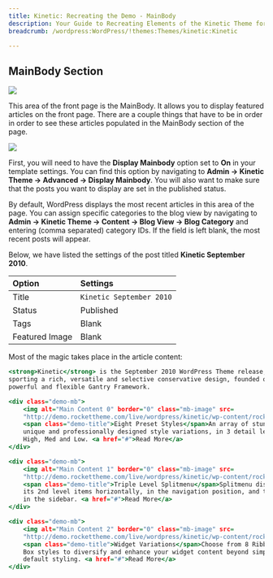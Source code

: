 ```yaml
---
title: Kinetic: Recreating the Demo - MainBody
description: Your Guide to Recreating Elements of the Kinetic Theme for WordPress
breadcrumb: /wordpress:WordPress/!themes:Themes/kinetic:Kinetic

---
```


MainBody Section
-----

![][demo]

This area of the front page is the MainBody. It allows you to display featured articles on the front page. There are a couple things that have to be in order in order to see these articles populated in the MainBody section of the page.

![][mainbody]

First, you will need to have the **Display Mainbody** option set to **On** in your template settings. You can find this option by navigating to **Admin -> Kinetic Theme -> Advanced -> Display Mainbody**. You will also want to make sure that the posts you want to display are set in the published status.

By default, WordPress displays the most recent articles in this area of the page. You can assign specific categories to the blog view by navigating to **Admin -> Kinetic Theme -> Content -> Blog View -> Blog Category** and entering (comma separated) category IDs. If the field is left blank, the most recent posts will appear.

Below, we have listed the settings of the post titled **Kinetic September 2010**.

| Option         | Settings                 |
| :----------    | :----------              |
| Title          | `Kinetic September 2010` |
| Status         | Published                |
| Tags           | Blank                    |
| Featured Image | Blank                    |


Most of the magic takes place in the article content:

~~~ .html
<strong>Kinetic</strong> is the September 2010 WordPress Theme release,
sporting a rich, versatile and selective conservative design, founded on the
powerful and flexible Gantry Framework.

<div class="demo-mb">
    <img alt="Main Content 0" border="0" class="mb-image" src=
    "http://demo.rockettheme.com/live/wordpress/kinetic/wp-content/rockettheme/rt_kinetic_wp/frontpage/mb0.jpg">
    <span class="demo-title">Eight Preset Styles</span>An array of stunning,
    unique and professionally designed style variations, in 3 detail levels:
    High, Med and Low. <a href="#">Read More</a>
</div>

<div class="demo-mb">
    <img alt="Main Content 1" border="0" class="mb-image" src=
    "http://demo.rockettheme.com/live/wordpress/kinetic/wp-content/rockettheme/rt_kinetic_wp/frontpage/mb1.jpg">
    <span class="demo-title">Triple Level Splitmenu</span>Splitmenu displays
    its 2nd level items horizontally, in the navigation position, and the rest
    in the sidebar. <a href="#">Read More</a>
</div>

<div class="demo-mb">
    <img alt="Main Content 2" border="0" class="mb-image" src=
    "http://demo.rockettheme.com/live/wordpress/kinetic/wp-content/rockettheme/rt_kinetic_wp/frontpage/mb2.jpg">
    <span class="demo-title">Widget Variations</span>Choose from 8 Ribbon and 8
    Box styles to diversify and enhance your widget content beyond simple
    default styling. <a href="#">Read More</a>
</div>
~~~

[demo]: assets/demo_8.jpeg
[mainbody]: assets/setadvanced.jpg
